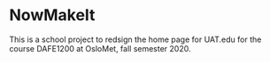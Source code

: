 # NowMakeIt

This is a school project to redsign the home page for UAT.edu for the course DAFE1200 at OsloMet, fall semester 2020. 

